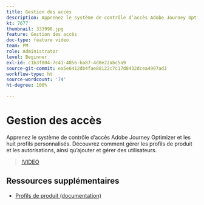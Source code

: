```yaml
---
title: Gestion des accès
description: Apprenez le système de contrôle d’accès Adobe Journey Optimizer et les huit profils personnalisés. Découvrez comment gérer les profils de produit et les autorisations, ainsi qu’ajouter et gérer des utilisateurs.
kt: 7677
thumbnail: 333998.jpg
feature: Gestion des accès
doc-type: feature video
team: PM
role: Administrator
level: Beginner
exl-id: c1b3f804-7c41-4856-ba87-4d8e22abc5a9
source-git-commit: ea5e6412db4fae88122c7c17d8432dcea4997ad3
workflow-type: ht
source-wordcount: '74'
ht-degree: 100%

---
```


# Gestion des accès

Apprenez le système de contrôle d’accès Adobe Journey Optimizer et les huit profils personnalisés. Découvrez comment gérer les profils de produit et les autorisations, ainsi qu’ajouter et gérer des utilisateurs.

>[!VIDEO](https://video.tv.adobe.com/v/333998?quality=12)

## Ressources supplémentaires

* [Profils de produit (documentation)](https://experienceleague.adobe.com/docs/journey-optimizer/using/administration/ootb-product-profiles.html?lang=fr)

